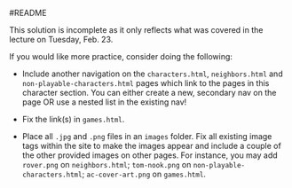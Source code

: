 #README

This solution is incomplete as it only reflects what was covered in the lecture on Tuesday, Feb. 23.

If you would like more practice, consider doing the following:

- Include another navigation on the `characters.html`, `neighbors.html` and `non-playable-characters.html` pages which link to the pages in this character section. You can either create a new, secondary nav on the page OR use a nested list in the existing nav!

- Fix the link(s) in `games.html`.

- Place all `.jpg` and `.png` files in an `images` folder. Fix all existing image tags within the site to make the images appear and include a couple of the other provided images on other pages. For instance, you may add `rover.png` on `neighbors.html`; `tom-nook.png` on `non-playable-characters.html`; `ac-cover-art.png` on `games.html`.
